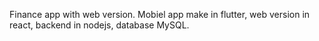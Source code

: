 Finance app with web version. Mobiel app make in flutter, web version in react, backend in nodejs, database MySQL.

